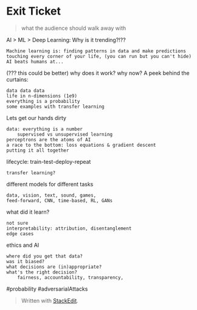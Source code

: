 
# Exit Ticket
> what the audience should walk away with

AI > ML > Deep Learning: Why is it trending?!??

	Machine learning is: finding patterns in data and make predictions
	touching every corner of your life, (you can run but you can't hide)
	AI beats humans at...

(??? this could be better) why does it work? why now?
A peek behind the curtains:
	
	data data data
	life in n-dimensions (1e9)
	everything is a probability
	some examples with transfer learning
	
Lets get our hands dirty
	
	data: everything is a number
		supervised vs unsupervised learning
	perceptrons are the atoms of AI
	a race to the bottom: loss equations & gradient descent
	putting it all together
	
lifecycle: train-test-deploy-repeat

	transfer learning?

different models for different tasks
	
	data, vision, text, sound, games,
	feed-forward, CNN, time-based, RL, GANs
	
what did it learn?
	
	not sure
	interpretability: attribution, disentanglement
	edge cases
	
ethics and AI 
	
	where did you get that data?
	was it biased?
	what decisions are (in)appropriate?
	what's the right decision? 
		fairness, accountability, transparency, 
	


#probability
#adversarialAttacks


> Written with [StackEdit](https://stackedit.io/).
<!--stackedit_data:
eyJoaXN0b3J5IjpbNzM5MzQzODYzLC03ODc3MzMxNzgsLTkwNT
kxNzQyLDE4NzcwODc3MzVdfQ==
-->